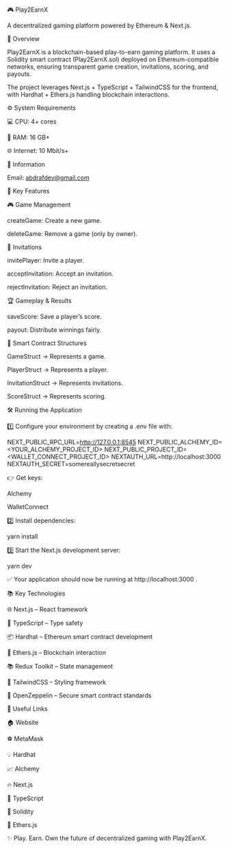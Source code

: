 🎮 Play2EarnX

A decentralized gaming platform powered by Ethereum & Next.js.

📌 Overview

Play2EarnX is a blockchain-based play-to-earn gaming platform. It uses a Solidity smart contract (Play2EarnX.sol) deployed on Ethereum-compatible networks, ensuring transparent game creation, invitations, scoring, and payouts.

The project leverages Next.js + TypeScript + TailwindCSS for the frontend, with Hardhat + Ethers.js handling blockchain interactions.

⚙️ System Requirements

💻 CPU: 4+ cores

🧠 RAM: 16 GB+

🌐 Internet: 10 Mbit/s+

📧 Information

Email: abdrafdev@gmail.com

🚀 Key Features

🎮 Game Management

createGame: Create a new game.

deleteGame: Remove a game (only by owner).

👫 Invitations

invitePlayer: Invite a player.

acceptInvitation: Accept an invitation.

rejectInvitation: Reject an invitation.

🏆 Gameplay & Results

saveScore: Save a player’s score.

payout: Distribute winnings fairly.

🔑 Smart Contract Structures

GameStruct → Represents a game.

PlayerStruct → Represents a player.

InvitationStruct → Represents invitations.

ScoreStruct → Represents scoring.

🛠 Running the Application

1️⃣ Configure your environment by creating a .env file with:

NEXT_PUBLIC_RPC_URL=http://127.0.0.1:8545
NEXT_PUBLIC_ALCHEMY_ID=<YOUR_ALCHEMY_PROJECT_ID>
NEXT_PUBLIC_PROJECT_ID=<WALLET_CONNECT_PROJECT_ID>
NEXTAUTH_URL=http://localhost:3000
NEXTAUTH_SECRET=somereallysecretsecret


👉 Get keys:

Alchemy

WalletConnect

2️⃣ Install dependencies:

yarn install


3️⃣ Start the Next.js development server:

yarn dev


✅ Your application should now be running at http://localhost:3000
.

📚 Key Technologies

🌐 Next.js – React framework

📘 TypeScript – Type safety

📦 Hardhat – Ethereum smart contract development

👀 Ethers.js – Blockchain interaction

📚 Redux Toolkit – State management

🎨 TailwindCSS – Styling framework

🔗 OpenZeppelin – Secure smart contract standards

🔗 Useful Links

🏠 Website

⚽ MetaMask

💡 Hardhat

📈 Alchemy

🔥 Next.js

🎅 TypeScript

🐻 Solidity

👀 Ethers.js



✨ Play. Earn. Own the future of decentralized gaming with Play2EarnX.